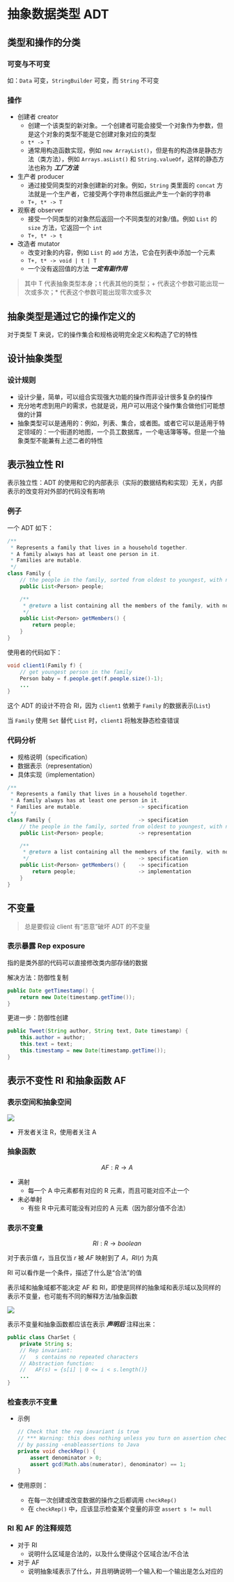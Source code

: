 # 抽象数据类型 ADT

## 类型和操作的分类

### 可变与不可变

如：`Data` 可变，`StringBuilder` 可变，而 `String` 不可变

### 操作

- 创建者 creator
    - 创建一个该类型的新对象。一个创建者可能会接受一个对象作为参数，但是这个对象的类型不能是它创建对象对应的类型
    - `t* -> T`
    - 通常用构造函数实现，例如 `new ArrayList()`，但是有的构造体是静态方法（类方法），例如 `Arrays.asList()` 和 `String.valueOf`，这样的静态方法也称为 ***工厂方法***
- 生产者 producer
    - 通过接受同类型的对象创建新的对象。例如，`String` 类里面的 `concat` 方法就是一个生产者，它接受两个字符串然后据此产生一个新的字符串
    - `T+, t* -> T`
- 观察者 observer
    - 接受一个同类型的对象然后返回一个不同类型的对象/值。例如 `List` 的 `size` 方法，它返回一个 `int`
    - `T+, t* -> t`
- 改造者 mutator
    - 改变对象的内容，例如 `List` 的 `add` 方法，它会在列表中添加一个元素
    - `T+, t* -> void | t | T`
    - 一个没有返回值的方法 ***一定有副作用***

> 其中 T 代表抽象类型本身；t 代表其他的类型；+ 代表这个参数可能出现一次或多次；* 代表这个参数可能出现零次或多次

## 抽象类型是通过它的操作定义的

对于类型 T 来说，它的操作集合和规格说明完全定义和构造了它的特性

## 设计抽象类型

### 设计规则

- 设计少量，简单，可以组合实现强大功能的操作而非设计很多复杂的操作
- 充分地考虑到用户的需求，也就是说，用户可以用这个操作集合做他们可能想做的计算
- 抽象类型可以是通用的：例如，列表、集合，或者图。或者它可以是适用于特定领域的：一个街道的地图，一个员工数据库，一个电话簿等等。但是一个抽象类型不能兼有上述二者的特性

## 表示独立性 RI

表示独立性：ADT 的使用和它的内部表示（实际的数据结构和实现）无关，内部表示的改变将对外部的代码没有影响

### 例子

一个 ADT 如下：

```java
/**
 * Represents a family that lives in a household together.
 * A family always has at least one person in it.
 * Families are mutable.
 */
class Family {
    // the people in the family, sorted from oldest to youngest, with no duplicates.
    public List<Person> people;

    /**
     * @return a list containing all the members of the family, with no duplicates.
     */
    public List<Person> getMembers() {
        return people;
    }
}
```

使用者的代码如下：

```java
void client1(Family f) {
    // get youngest person in the family
    Person baby = f.people.get(f.people.size()-1);
    ...
}
```

这个 ADT 的设计不符合 RI，因为 `client1` 依赖于 `Family` 的数据表示(`List`)

当 `Family` 使用 `Set` 替代 `List` 时，`client1` 将触发静态检查错误

### 代码分析

- 规格说明（specification）
- 数据表示（representation）
- 具体实现（implementation）

```java
/**
 * Represents a family that lives in a household together.
 * A family always has at least one person in it.
 * Families are mutable.                  -> specification
 */
class Family {                            -> specification
    // the people in the family, sorted from oldest to youngest, with no duplicates.
    public List<Person> people;           -> representation

    /**
     * @return a list containing all the members of the family, with no duplicates.
     */                                   -> specification
    public List<Person> getMembers() {    -> specification
        return people;                    -> implementation
    }
}
```

## 不变量

> 总是要假设 client 有“恶意”破坏 ADT 的不变量

### 表示暴露 Rep exposure

指的是类外部的代码可以直接修改类内部存储的数据

解决方法：防御性复制

```java
public Date getTimestamp() {
    return new Date(timestamp.getTime());
}
```

更进一步：防御性创建

```java
public Tweet(String author, String text, Date timestamp) {
    this.author = author;
    this.text = text;
    this.timestamp = new Date(timestamp.getTime());
}
```

## 表示不变性 RI 和抽象函数 AF

### 表示空间和抽象空间

![](images/ch6_R_A.png)

- 开发者关注 R，使用者关注 A

### 抽象函数

$$ AF: R \rightarrow A $$

- 满射
    - 每一个 A 中元素都有对应的 R 元素，而且可能对应不止一个
- 未必单射
    - 有些 R 中元素可能没有对应的 A 元素（因为部分值不合法）

### 表示不变量

$$ RI: R \rightarrow boolean $$

对于表示值 $r$，当且仅当 $r$ 被 $AF$ 映射到了 $A$，$RI(r)$ 为真

RI 可以看作是一个条件，描述了什么是“合法”的值

表示域和抽象域都不能决定 AF 和 RI，即使是同样的抽象域和表示域以及同样的表示不变量，也可能有不同的解释方法/抽象函数

![](images/ch6_RI.png)

表示不变量和抽象函数都应该在表示 ***声明后*** 注释出来：

```java
public class CharSet {
    private String s;
    // Rep invariant:
    //   s contains no repeated characters
    // Abstraction function:
    //   AF(s) = {s[i] | 0 <= i < s.length()}
    ...
}
```

### 检查表示不变量

- 示例

    ```java
    // Check that the rep invariant is true
    // *** Warning: this does nothing unless you turn on assertion checking
    // by passing -enableassertions to Java
    private void checkRep() {
        assert denominator > 0;
        assert gcd(Math.abs(numerator), denominator) == 1;
    }
    ```

- 使用原则：
    - 在每一次创建或改变数据的操作之后都调用 `checkRep()`
    - 在 `checkRep()` 中，应该显示检查某个变量的非空 `assert s != null`

### RI 和 AF 的注释规范

- 对于 RI
    - 说明什么区域是合法的，以及什么使得这个区域合法/不合法
- 对于 AF
    - 说明抽象域表示了什么，并且明确说明一个输入和一个输出是怎么对应的
